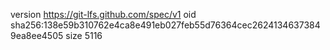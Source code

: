 version https://git-lfs.github.com/spec/v1
oid sha256:138e59b310762e4ca8e491eb027feb55d76364cec26241346373849ea8ee4505
size 5116
